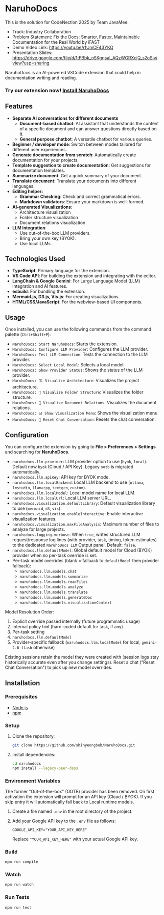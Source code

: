 # NaruhoDocs

This is the solution for CodeNection 2025 by Team JavaMee.
- Track: Industry Collaboration
- Problem Statement: Fix the Docs: Smarter, Faster, Maintainable Documentation for the Real World by iFAST
- Demo Video Link: https://youtu.be/rfUmCF43YKQ
- Presentation Slides: https://drive.google.com/file/d/1tFBbk_pSKgqsaI_AQzWGRXcjQ_s2oSiv/view?usp=sharing

NaruhoDocs is an AI-powered VSCode extension that could help in documentation writing and reading.


### Try our extension now! [Install NaruhoDocs](https://marketplace.visualstudio.com/items?itemName=naruhodocs.naruhodocs)

## Features

*   **Separate AI conversations for different documents**
    *   **Document-based chatbot**: AI assistant that understands the content of a specific document and can answer questions directly based on it. 
    *   **General purpose chatbot**: A versatile chatbot for various queries.
*   **Beginner / developer mode**: Switch between modes tailored for different user experiences.
*   **Generate documentation from scratch**: Automatically create documentation for your projects.
*   **Template suggestion to create documentation**: Get suggestions for documentation templates.
*   **Summarize document**: Get a quick summary of your document.
*   **Translate document**: Translate your documents into different languages.
*   **Editing helper:**
    *   **Grammar Checking**: Check and correct grammatical errors.
    *   **Markdown validators**: Ensure your markdown is well-formed.
*   **AI-generated Visualizations**:
    *   Architecture visualization
    *   Folder structure visualization
    *   Document relations visualization
*   **LLM Integration**:
    *   Use out-of-the-box LLM providers.
    *   Bring your own key (BYOK).
    *   Use local LLMs.

## Technologies Used

*   **TypeScript**: Primary language for the extension.
*   **VS Code API**: For building the extension and integrating with the editor.
*   **LangChain & Google Gemini**: For Large Language Model (LLM) integration and AI features.
*   **esbuild**: For bundling the extension.
*   **Mermaid.js, D3.js, Vis.js**: For creating visualizations.
*   **HTML/CSS/JavaScript**: For the webview-based UI components.

## Usage

Once installed, you can use the following commands from the command palette (`Ctrl+Shift+P`):

*   `NaruhoDocs: Start NaruhoDocs`: Starts the extension.
*   `NaruhoDocs: Configure LLM Provider`: Configures the LLM provider.
*   `NaruhoDocs: Test LLM Connection`: Tests the connection to the LLM provider.
*   `NaruhoDocs: Select Local Model`: Selects a local model.
*   `NaruhoDocs: Show Provider Status`: Shows the status of the LLM provider.
*   `NaruhoDocs: 🏗️ Visualize Architecture`: Visualizes the project architecture.
*   `NaruhoDocs: 📁 Visualize Folder Structure`: Visualizes the folder structure.
*   `NaruhoDocs: 🔗 Visualize Document Relations`: Visualizes the document relations.
*   `NaruhoDocs: 📊 Show Visualization Menu`: Shows the visualization menu.
*   `NaruhoDocs: 🔄 Reset Chat Conversation`: Resets the chat conversation.

## Configuration

You can configure the extension by going to **File > Preferences > Settings** and searching for **NaruhoDocs**.

*   `naruhodocs.llm.provider`: LLM provider option to use (`byok`, `local`). Default now `byok` (Cloud / API Key). Legacy `ootb` is migrated automatically.
*   `naruhodocs.llm.apiKey`: API key for BYOK mode.
*   `naruhodocs.llm.localBackend`: Local LLM backend to use (`ollama`, `lmstudio`, `llamacpp`, `textgen`, `custom`).
*   `naruhodocs.llm.localModel`: Local model name for local LLM.
*   `naruhodocs.llm.localUrl`: Local LLM server URL.
*   `naruhodocs.visualization.defaultLibrary`: Default visualization library to use (`mermaid`, `d3`, `vis`).
*   `naruhodocs.visualization.enableInteractive`: Enable interactive visualization features.
*   `naruhodocs.visualization.maxFileAnalysis`: Maximum number of files to analyze for large projects.
*   `naruhodocs.logging.verbose`: When `true`, writes structured LLM request/response log lines (with provider, task, timing, token estimates) to the dedicated `NaruhoDocs LLM` Output panel. Default: `false`.
*   `naruhodocs.llm.defaultModel`: Global default model for Cloud (BYOK) provider when no per-task override is set.
*   Per-task model overrides (blank = fallback to `defaultModel` then provider fallback):
    * `naruhodocs.llm.models.chat`
    * `naruhodocs.llm.models.summarize`
    * `naruhodocs.llm.models.readFiles`
    * `naruhodocs.llm.models.analyze`
    * `naruhodocs.llm.models.translate`
    * `naruhodocs.llm.models.generateDoc`
    * `naruhodocs.llm.models.visualizationContext`

Model Resolution Order:
1. Explicit override passed internally (future programmatic usage)
2. Internal policy hint (hard-coded default for task, if any)
3. Per-task setting
4. `naruhodocs.llm.defaultModel`
5. Provider-specific fallback (`naruhodocs.llm.localModel` for local, `gemini-2.0-flash` otherwise)

Existing sessions retain the model they were created with (session logs stay historically accurate even after you change settings). Reset a chat ("Reset Chat Conversation") to pick up new model overrides.

## Installation

### Prerequisites

*   [Node.js](https://nodejs.org/)
*   [npm](https://www.npmjs.com/)

### Setup

1.  Clone the repository:
    ```bash
    git clone https://github.com/shinyeongbeh/NaruhoDocs.git
    ```
2.  Install dependencies:
    ```bash
    cd naruhodocs
    npm install --legacy-peer-deps
    ```

### Environment Variables

The former "Out-of-the-box" (OOTB) provider has been removed. On first activation the extension will prompt for an API key (Cloud / BYOK). If you skip entry it will automatically fall back to Local runtime models.

1.  Create a file named `.env` in the root directory of the project.
2.  Add your Google API key to the `.env` file as follows:

    ```
    GOOGLE_API_KEY="YOUR_API_KEY_HERE"
    ```

    Replace `"YOUR_API_KEY_HERE"` with your actual Google API key.

### Build

```bash
npm run compile
```

### Watch

```bash
npm run watch
```

### Run Tests

```bash
npm run test
```


